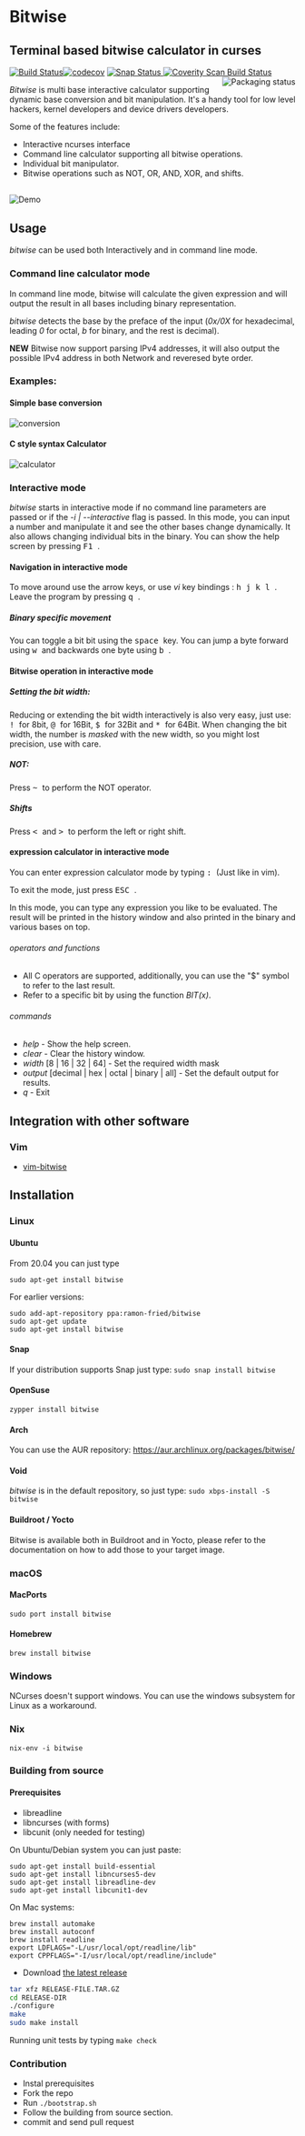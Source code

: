 # Bitwise
## Terminal based bitwise calculator in curses
[![Build Status](https://travis-ci.org/mellowcandle/bitwise.svg?branch=master)](https://travis-ci.org/mellowcandle/bitwise)[![codecov](https://codecov.io/gh/mellowcandle/bitwise/branch/master/graph/badge.svg)](https://codecov.io/gh/mellowcandle/bitwise)
[![Snap Status](https://build.snapcraft.io/badge/mellowcandle/bitwise.svg)](https://build.snapcraft.io/user/mellowcandle/bitwise)<a href="https://scan.coverity.com/projects/mellowcandle-bitwise">
  <img alt="Coverity Scan Build Status"
       src="https://img.shields.io/coverity/scan/18170.svg"/>
<a href="https://repology.org/project/bitwise/versions">
    <img src="https://repology.org/badge/vertical-allrepos/bitwise.svg" alt="Packaging status" align="right">
</a>

_Bitwise_ is multi base interactive calculator supporting dynamic base conversion and bit manipulation.
It's a handy tool for low level hackers, kernel developers and device drivers developers.

Some of the features include:
* Interactive ncurses interface
* Command line calculator supporting all bitwise operations.
* Individual bit manipulator.
* Bitwise operations such as NOT, OR, AND, XOR, and shifts.

##

![Demo](https://github.com/mellowcandle/bitwise/raw/master/resources/bitwise.gif "Bitwise demo2")

## Usage
_bitwise_ can be used both Interactively and in command line mode.

### Command line calculator mode
In command line mode, bitwise will calculate the given expression and will output the result in all bases including binary representation.

_bitwise_ detects the base by the preface of the input (_0x/0X_ for hexadecimal, leading _0_ for octal, _b_ for binary, and the rest is decimal).

**NEW** Bitwise now support parsing IPv4 addresses, it will also output the possible IPv4 address in both Network and reveresed byte order.

### Examples:

#### Simple base conversion

![conversion](https://github.com/mellowcandle/bitwise/raw/master/resources/cmdline.png "Bitwise conversion")


#### C style syntax Calculator

![calculator](https://github.com/mellowcandle/bitwise/raw/master/resources/conversion.png "Bitwise calculator")

### Interactive mode
_bitwise_ starts in interactive mode if no command line parameters are passed or if the _-i | --interactive_ flag is passed.
In this mode, you can input a number and manipulate it and see the other bases change dynamically.
It also allows changing individual bits in the binary.
You can show the help screen by pressing <kbd> F1 </kbd>.

#### Navigation in interactive mode
To move around use the arrow keys, or use _vi_ key bindings : <kbd> h </kbd> <kbd> j </kbd> <kbd> k </kbd> <kbd> l </kbd>.
Leave the program by pressing <kbd> q </kbd>.

##### Binary specific movement
You can toggle a bit bit using the <kbd> space </kbd> key.
You can jump a byte forward using <kbd> w </kbd> and backwards one byte using <kbd> b </kbd>.

#### Bitwise operation in interactive mode

##### Setting the bit width:

Reducing or extending the bit width interactively is also very easy, just use:
<kbd> ! </kbd> for 8bit, <kbd> @ </kbd>  for 16Bit, <kbd> $ </kbd> for 32Bit and <kbd> * </kbd> for 64Bit.
When changing the bit width, the number is *masked* with the new width, so you might lost precision, use with care.

##### NOT:

Press <kbd> ~ </kbd> to perform the NOT operator.

##### Shifts

Press <kbd> < </kbd> and <kbd> > </kbd> to perform the left or right shift.

#### expression calculator in interactive mode

You can enter expression calculator mode by typing <kbd> : </kbd> (Just like in vim).

To exit the mode, just press <kbd> ESC </kbd>.

In this mode, you can type any expression you like to be evaluated.
The result will be printed in the history window and also printed in the binary and various bases on top.

###### operators and functions
* All C operators are supported, additionally, you can use the "$" symbol to refer to the last result.
* Refer to a specific bit by using the function _BIT(x)_.

###### commands
* _help_ - Show the help screen.
* _clear_ - Clear the history window.
* _width_ [8 | 16 | 32 | 64] - Set the required width mask
* _output_ [decimal | hex | octal | binary | all] - Set the default output for results.
* _q_ - Exit

## Integration with other software
### Vim
* [vim-bitwise](https://github.com/mellowcandle/vim-bitwise "vim bitwise")

## Installation

### Linux
#### Ubuntu
From 20.04 you can just type
```
sudo apt-get install bitwise
```
For earlier versions:
```
sudo add-apt-repository ppa:ramon-fried/bitwise
sudo apt-get update
sudo apt-get install bitwise
```
#### Snap
If your distribution supports Snap just type:
`
sudo snap install bitwise
`
#### OpenSuse
`
zypper install bitwise
`

#### Arch
You can use the AUR repository: https://aur.archlinux.org/packages/bitwise/

#### Void
_bitwise_ is in the default repository, so just type:
`
sudo xbps-install -S bitwise
`

#### Buildroot / Yocto
Bitwise is available both in Buildroot and in Yocto, please refer to the documentation on how to add those to your target image.

### macOS

#### MacPorts
```
sudo port install bitwise
```

#### Homebrew
```
brew install bitwise
```

### Windows
NCurses doesn't support windows. You can use the windows subsystem for Linux as a workaround.

### Nix
```
nix-env -i bitwise
```

### Building from source

#### Prerequisites
* libreadline
* libncurses (with forms)
* libcunit (only needed for testing)

On Ubuntu/Debian system you can just paste:
```
sudo apt-get install build-essential
sudo apt-get install libncurses5-dev
sudo apt-get install libreadline-dev
sudo apt-get install libcunit1-dev
```
On Mac systems:
```
brew install automake
brew install autoconf
brew install readline
export LDFLAGS="-L/usr/local/opt/readline/lib"
export CPPFLAGS="-I/usr/local/opt/readline/include"
```
- Download [the latest release](https://github.com/mellowcandle/bitwise/releases/latest)

```sh
tar xfz RELEASE-FILE.TAR.GZ
cd RELEASE-DIR
./configure
make
sudo make install
```

Running unit tests by typing
``` make check ```

### Contribution
* Instal prerequisites 
* Fork the repo
* Run ```./bootstrap.sh```
* Follow the building from source section.
* commit and send pull request
